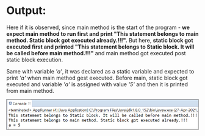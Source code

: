 # Output:

Here if it is observed, since main method is the start of the program - **we expect main method to run first and print "This statement belongs to main method. Static block got executed already.!!!".**
But here, **static block got executed first and printed "This statement belongs to Static block. It will be called before main method.!!!"** and main method got executed post static block execution.

Same with variable _'a'_, it was declared as a static variable and expected to print _'a'_ when main method gest executed. Before main, static block got executed and variable _'a'_ is assigned with value _'5'_ and then it is printed from main method.

<img alt="staticForBlock" src="staticForBlock.PNG">
